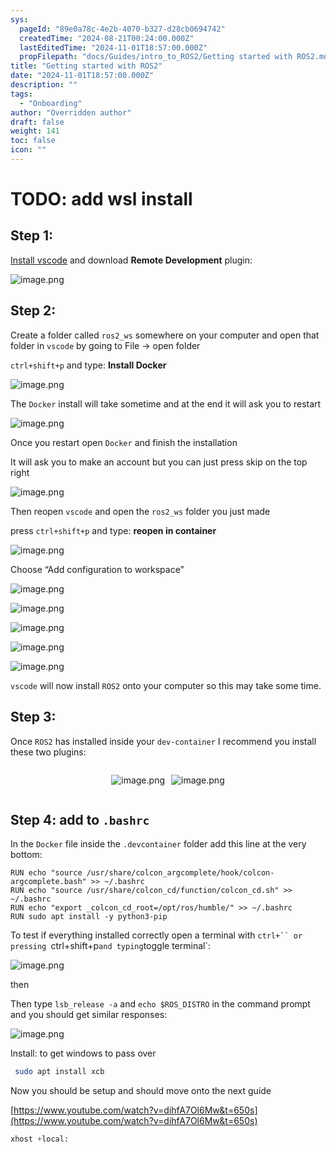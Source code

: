 ```yaml
---
sys:
  pageId: "89e0a78c-4e2b-4070-b327-d28cb0694742"
  createdTime: "2024-08-21T00:24:00.000Z"
  lastEditedTime: "2024-11-01T18:57:00.000Z"
  propFilepath: "docs/Guides/intro_to_ROS2/Getting started with ROS2.md"
title: "Getting started with ROS2"
date: "2024-11-01T18:57:00.000Z"
description: ""
tags:
  - "Onboarding"
author: "Overridden author"
draft: false
weight: 141
toc: false
icon: ""
---
```


# TODO: add wsl install

## Step 1:

[Install vscode](https://code.visualstudio.com/download) and download **Remote Development** plugin:

![image.png](https://prod-files-secure.s3.us-west-2.amazonaws.com/d518164a-d88e-44d1-a4ee-3adb3bd8bce0/efb52993-1881-4a40-b95e-6f020334f022/image.png?X-Amz-Algorithm=AWS4-HMAC-SHA256&X-Amz-Content-Sha256=UNSIGNED-PAYLOAD&X-Amz-Credential=ASIAZI2LB466SVSCKRD3%2F20250427%2Fus-west-2%2Fs3%2Faws4_request&X-Amz-Date=20250427T150749Z&X-Amz-Expires=3600&X-Amz-Security-Token=IQoJb3JpZ2luX2VjEMP%2F%2F%2F%2F%2F%2F%2F%2F%2F%2FwEaCXVzLXdlc3QtMiJHMEUCIQCkuZ7R3j9SVUdbkE5BxZZAOTpslJRFBfu8CT7jih3ztgIgb%2FEXDNg%2Fl7fPZmWesTYAumRviTXfEGZfllKzu5TylgQq%2FwMIXBAAGgw2Mzc0MjMxODM4MDUiDByVglCXJlppLOSSfSrcAxodQeL4LT8NDzg9fy2JgksjMsXx9dr3YGnLSVMqzdmiLuLGOR8SMNgXfKnxx%2B2bAcPI%2BRWfjd13Rp8D5sFORu6K6McH%2FoKf%2BIJpIhDrTK5ullhTgJ%2F8xLFNy2cnGzXbS6lcDh6LlVWceCcNnwX15AdMKM2Ux2XS1kmHN1GR1k0%2FMrm%2FeBEW1LcDLw8XiTyeTw1MLC18UIFyRlErOdoEA6S0kOs87ycIOXe6FBYTOM8Yt8J9x3NYWBn%2FonZwTfT5whlE%2FOaEM5mjUIQjQghxvYrkeA9nrfU4iaF2NJHXgCdNe0u2UO5rD%2BlI3wHe%2B%2B0SqV5%2FLXvgOWmve%2FECpljRhEob2rtl%2FQ0ewlL9fuGGkIhXvVZoxTfGk1F3%2BmGJnxf%2BRQ%2BT6Ku7mhd%2B3ptFP8%2FUTl1I6FZYByOS2MffT3vk3w2BdygQ94QX0VIeJ3TTQnp31HfMG7%2FacW9x8Noelw2IjPGBTrNFjzxH0aoqwFoPdcUtbaWJZ7Uwe0Ml140CPS6rrFY40iWaEOaCF94ITUd22MUjz6GUMNxA14WfLxuMYq8V0TEclpiIqQBRnhUBSYZn3wu5Zmj6ammkkNoVJmRLPv8WFgUdkSoiE2aWd%2B%2FoYqACCx8hKnt%2Fmbd3o81fMMiMuMAGOqUB9TcKiiU%2F9wIZ%2BGSkfL%2BSL5284Wr9TpV%2FvYOaDdn5mUXATr40PDV7p67rxPP3yG0Uswv6hRrYWSJ4c6GO%2BJjdiOqy0rKl8rW%2BTvF6WGepPU6Uw71kKzbz8vY8Ee1GS7Ya90n85K9Hph1hds5Bc%2Bez7goJmGDh8DmDaTrQztvFtvH68%2F10nnlVfFwdxn%2Bx8qgPeLYgI6jchcsZ4Qwzq4QthgHuVsGv&X-Amz-Signature=282b2bf7d7db35967048848114ddfe63b124d08a66c225e34e9d5138a93f2cc3&X-Amz-SignedHeaders=host&x-id=GetObject)

## Step 2:

Create a folder called `ros2_ws` somewhere on your computer and open that folder in `vscode` by going to File → open folder 

`ctrl+shift+p` and type: **Install Docker**

![image.png](https://prod-files-secure.s3.us-west-2.amazonaws.com/d518164a-d88e-44d1-a4ee-3adb3bd8bce0/2269dc0e-1cd5-47ff-bceb-c04ad9b2eab0/image.png?X-Amz-Algorithm=AWS4-HMAC-SHA256&X-Amz-Content-Sha256=UNSIGNED-PAYLOAD&X-Amz-Credential=ASIAZI2LB466SVSCKRD3%2F20250427%2Fus-west-2%2Fs3%2Faws4_request&X-Amz-Date=20250427T150749Z&X-Amz-Expires=3600&X-Amz-Security-Token=IQoJb3JpZ2luX2VjEMP%2F%2F%2F%2F%2F%2F%2F%2F%2F%2FwEaCXVzLXdlc3QtMiJHMEUCIQCkuZ7R3j9SVUdbkE5BxZZAOTpslJRFBfu8CT7jih3ztgIgb%2FEXDNg%2Fl7fPZmWesTYAumRviTXfEGZfllKzu5TylgQq%2FwMIXBAAGgw2Mzc0MjMxODM4MDUiDByVglCXJlppLOSSfSrcAxodQeL4LT8NDzg9fy2JgksjMsXx9dr3YGnLSVMqzdmiLuLGOR8SMNgXfKnxx%2B2bAcPI%2BRWfjd13Rp8D5sFORu6K6McH%2FoKf%2BIJpIhDrTK5ullhTgJ%2F8xLFNy2cnGzXbS6lcDh6LlVWceCcNnwX15AdMKM2Ux2XS1kmHN1GR1k0%2FMrm%2FeBEW1LcDLw8XiTyeTw1MLC18UIFyRlErOdoEA6S0kOs87ycIOXe6FBYTOM8Yt8J9x3NYWBn%2FonZwTfT5whlE%2FOaEM5mjUIQjQghxvYrkeA9nrfU4iaF2NJHXgCdNe0u2UO5rD%2BlI3wHe%2B%2B0SqV5%2FLXvgOWmve%2FECpljRhEob2rtl%2FQ0ewlL9fuGGkIhXvVZoxTfGk1F3%2BmGJnxf%2BRQ%2BT6Ku7mhd%2B3ptFP8%2FUTl1I6FZYByOS2MffT3vk3w2BdygQ94QX0VIeJ3TTQnp31HfMG7%2FacW9x8Noelw2IjPGBTrNFjzxH0aoqwFoPdcUtbaWJZ7Uwe0Ml140CPS6rrFY40iWaEOaCF94ITUd22MUjz6GUMNxA14WfLxuMYq8V0TEclpiIqQBRnhUBSYZn3wu5Zmj6ammkkNoVJmRLPv8WFgUdkSoiE2aWd%2B%2FoYqACCx8hKnt%2Fmbd3o81fMMiMuMAGOqUB9TcKiiU%2F9wIZ%2BGSkfL%2BSL5284Wr9TpV%2FvYOaDdn5mUXATr40PDV7p67rxPP3yG0Uswv6hRrYWSJ4c6GO%2BJjdiOqy0rKl8rW%2BTvF6WGepPU6Uw71kKzbz8vY8Ee1GS7Ya90n85K9Hph1hds5Bc%2Bez7goJmGDh8DmDaTrQztvFtvH68%2F10nnlVfFwdxn%2Bx8qgPeLYgI6jchcsZ4Qwzq4QthgHuVsGv&X-Amz-Signature=aa863708c5f5c3296c42ca5db692ceaafaae77660ca632ade9af484ea7557468&X-Amz-SignedHeaders=host&x-id=GetObject)

The `Docker` install will take sometime and at the end it will ask you to restart

![image.png](https://prod-files-secure.s3.us-west-2.amazonaws.com/d518164a-d88e-44d1-a4ee-3adb3bd8bce0/ed233f78-be33-4b1f-b89c-9c346c0e961e/image.png?X-Amz-Algorithm=AWS4-HMAC-SHA256&X-Amz-Content-Sha256=UNSIGNED-PAYLOAD&X-Amz-Credential=ASIAZI2LB466SVSCKRD3%2F20250427%2Fus-west-2%2Fs3%2Faws4_request&X-Amz-Date=20250427T150749Z&X-Amz-Expires=3600&X-Amz-Security-Token=IQoJb3JpZ2luX2VjEMP%2F%2F%2F%2F%2F%2F%2F%2F%2F%2FwEaCXVzLXdlc3QtMiJHMEUCIQCkuZ7R3j9SVUdbkE5BxZZAOTpslJRFBfu8CT7jih3ztgIgb%2FEXDNg%2Fl7fPZmWesTYAumRviTXfEGZfllKzu5TylgQq%2FwMIXBAAGgw2Mzc0MjMxODM4MDUiDByVglCXJlppLOSSfSrcAxodQeL4LT8NDzg9fy2JgksjMsXx9dr3YGnLSVMqzdmiLuLGOR8SMNgXfKnxx%2B2bAcPI%2BRWfjd13Rp8D5sFORu6K6McH%2FoKf%2BIJpIhDrTK5ullhTgJ%2F8xLFNy2cnGzXbS6lcDh6LlVWceCcNnwX15AdMKM2Ux2XS1kmHN1GR1k0%2FMrm%2FeBEW1LcDLw8XiTyeTw1MLC18UIFyRlErOdoEA6S0kOs87ycIOXe6FBYTOM8Yt8J9x3NYWBn%2FonZwTfT5whlE%2FOaEM5mjUIQjQghxvYrkeA9nrfU4iaF2NJHXgCdNe0u2UO5rD%2BlI3wHe%2B%2B0SqV5%2FLXvgOWmve%2FECpljRhEob2rtl%2FQ0ewlL9fuGGkIhXvVZoxTfGk1F3%2BmGJnxf%2BRQ%2BT6Ku7mhd%2B3ptFP8%2FUTl1I6FZYByOS2MffT3vk3w2BdygQ94QX0VIeJ3TTQnp31HfMG7%2FacW9x8Noelw2IjPGBTrNFjzxH0aoqwFoPdcUtbaWJZ7Uwe0Ml140CPS6rrFY40iWaEOaCF94ITUd22MUjz6GUMNxA14WfLxuMYq8V0TEclpiIqQBRnhUBSYZn3wu5Zmj6ammkkNoVJmRLPv8WFgUdkSoiE2aWd%2B%2FoYqACCx8hKnt%2Fmbd3o81fMMiMuMAGOqUB9TcKiiU%2F9wIZ%2BGSkfL%2BSL5284Wr9TpV%2FvYOaDdn5mUXATr40PDV7p67rxPP3yG0Uswv6hRrYWSJ4c6GO%2BJjdiOqy0rKl8rW%2BTvF6WGepPU6Uw71kKzbz8vY8Ee1GS7Ya90n85K9Hph1hds5Bc%2Bez7goJmGDh8DmDaTrQztvFtvH68%2F10nnlVfFwdxn%2Bx8qgPeLYgI6jchcsZ4Qwzq4QthgHuVsGv&X-Amz-Signature=9905e1329f2b3709b8df9bcb12f0b34f58d38b695e1fbf3f046db54cc9f1ab1f&X-Amz-SignedHeaders=host&x-id=GetObject)

Once you restart open `Docker` and finish the installation

It will ask you to make an account but you can just press skip on the top right

![image.png](https://prod-files-secure.s3.us-west-2.amazonaws.com/d518164a-d88e-44d1-a4ee-3adb3bd8bce0/21010ad9-1659-4fd9-9f59-9932a09b2a3d/image.png?X-Amz-Algorithm=AWS4-HMAC-SHA256&X-Amz-Content-Sha256=UNSIGNED-PAYLOAD&X-Amz-Credential=ASIAZI2LB466SVSCKRD3%2F20250427%2Fus-west-2%2Fs3%2Faws4_request&X-Amz-Date=20250427T150749Z&X-Amz-Expires=3600&X-Amz-Security-Token=IQoJb3JpZ2luX2VjEMP%2F%2F%2F%2F%2F%2F%2F%2F%2F%2FwEaCXVzLXdlc3QtMiJHMEUCIQCkuZ7R3j9SVUdbkE5BxZZAOTpslJRFBfu8CT7jih3ztgIgb%2FEXDNg%2Fl7fPZmWesTYAumRviTXfEGZfllKzu5TylgQq%2FwMIXBAAGgw2Mzc0MjMxODM4MDUiDByVglCXJlppLOSSfSrcAxodQeL4LT8NDzg9fy2JgksjMsXx9dr3YGnLSVMqzdmiLuLGOR8SMNgXfKnxx%2B2bAcPI%2BRWfjd13Rp8D5sFORu6K6McH%2FoKf%2BIJpIhDrTK5ullhTgJ%2F8xLFNy2cnGzXbS6lcDh6LlVWceCcNnwX15AdMKM2Ux2XS1kmHN1GR1k0%2FMrm%2FeBEW1LcDLw8XiTyeTw1MLC18UIFyRlErOdoEA6S0kOs87ycIOXe6FBYTOM8Yt8J9x3NYWBn%2FonZwTfT5whlE%2FOaEM5mjUIQjQghxvYrkeA9nrfU4iaF2NJHXgCdNe0u2UO5rD%2BlI3wHe%2B%2B0SqV5%2FLXvgOWmve%2FECpljRhEob2rtl%2FQ0ewlL9fuGGkIhXvVZoxTfGk1F3%2BmGJnxf%2BRQ%2BT6Ku7mhd%2B3ptFP8%2FUTl1I6FZYByOS2MffT3vk3w2BdygQ94QX0VIeJ3TTQnp31HfMG7%2FacW9x8Noelw2IjPGBTrNFjzxH0aoqwFoPdcUtbaWJZ7Uwe0Ml140CPS6rrFY40iWaEOaCF94ITUd22MUjz6GUMNxA14WfLxuMYq8V0TEclpiIqQBRnhUBSYZn3wu5Zmj6ammkkNoVJmRLPv8WFgUdkSoiE2aWd%2B%2FoYqACCx8hKnt%2Fmbd3o81fMMiMuMAGOqUB9TcKiiU%2F9wIZ%2BGSkfL%2BSL5284Wr9TpV%2FvYOaDdn5mUXATr40PDV7p67rxPP3yG0Uswv6hRrYWSJ4c6GO%2BJjdiOqy0rKl8rW%2BTvF6WGepPU6Uw71kKzbz8vY8Ee1GS7Ya90n85K9Hph1hds5Bc%2Bez7goJmGDh8DmDaTrQztvFtvH68%2F10nnlVfFwdxn%2Bx8qgPeLYgI6jchcsZ4Qwzq4QthgHuVsGv&X-Amz-Signature=9970eb41725b8928758581c408f0d6c74b316f59dbccd0824ae6cd29c411433b&X-Amz-SignedHeaders=host&x-id=GetObject)

Then reopen `vscode` and open the `ros2_ws` folder you just made

press `ctrl+shift+p` and type: **reopen in container**

![image.png](https://prod-files-secure.s3.us-west-2.amazonaws.com/d518164a-d88e-44d1-a4ee-3adb3bd8bce0/4e93b8c2-41ad-488c-8095-c74205196118/image.png?X-Amz-Algorithm=AWS4-HMAC-SHA256&X-Amz-Content-Sha256=UNSIGNED-PAYLOAD&X-Amz-Credential=ASIAZI2LB466SVSCKRD3%2F20250427%2Fus-west-2%2Fs3%2Faws4_request&X-Amz-Date=20250427T150749Z&X-Amz-Expires=3600&X-Amz-Security-Token=IQoJb3JpZ2luX2VjEMP%2F%2F%2F%2F%2F%2F%2F%2F%2F%2FwEaCXVzLXdlc3QtMiJHMEUCIQCkuZ7R3j9SVUdbkE5BxZZAOTpslJRFBfu8CT7jih3ztgIgb%2FEXDNg%2Fl7fPZmWesTYAumRviTXfEGZfllKzu5TylgQq%2FwMIXBAAGgw2Mzc0MjMxODM4MDUiDByVglCXJlppLOSSfSrcAxodQeL4LT8NDzg9fy2JgksjMsXx9dr3YGnLSVMqzdmiLuLGOR8SMNgXfKnxx%2B2bAcPI%2BRWfjd13Rp8D5sFORu6K6McH%2FoKf%2BIJpIhDrTK5ullhTgJ%2F8xLFNy2cnGzXbS6lcDh6LlVWceCcNnwX15AdMKM2Ux2XS1kmHN1GR1k0%2FMrm%2FeBEW1LcDLw8XiTyeTw1MLC18UIFyRlErOdoEA6S0kOs87ycIOXe6FBYTOM8Yt8J9x3NYWBn%2FonZwTfT5whlE%2FOaEM5mjUIQjQghxvYrkeA9nrfU4iaF2NJHXgCdNe0u2UO5rD%2BlI3wHe%2B%2B0SqV5%2FLXvgOWmve%2FECpljRhEob2rtl%2FQ0ewlL9fuGGkIhXvVZoxTfGk1F3%2BmGJnxf%2BRQ%2BT6Ku7mhd%2B3ptFP8%2FUTl1I6FZYByOS2MffT3vk3w2BdygQ94QX0VIeJ3TTQnp31HfMG7%2FacW9x8Noelw2IjPGBTrNFjzxH0aoqwFoPdcUtbaWJZ7Uwe0Ml140CPS6rrFY40iWaEOaCF94ITUd22MUjz6GUMNxA14WfLxuMYq8V0TEclpiIqQBRnhUBSYZn3wu5Zmj6ammkkNoVJmRLPv8WFgUdkSoiE2aWd%2B%2FoYqACCx8hKnt%2Fmbd3o81fMMiMuMAGOqUB9TcKiiU%2F9wIZ%2BGSkfL%2BSL5284Wr9TpV%2FvYOaDdn5mUXATr40PDV7p67rxPP3yG0Uswv6hRrYWSJ4c6GO%2BJjdiOqy0rKl8rW%2BTvF6WGepPU6Uw71kKzbz8vY8Ee1GS7Ya90n85K9Hph1hds5Bc%2Bez7goJmGDh8DmDaTrQztvFtvH68%2F10nnlVfFwdxn%2Bx8qgPeLYgI6jchcsZ4Qwzq4QthgHuVsGv&X-Amz-Signature=ba8551e59a23cd0b8142bb9603b891d26fa98210e96b4badf82a983ea3ee059b&X-Amz-SignedHeaders=host&x-id=GetObject)

Choose “Add configuration to workspace”

![image.png](https://prod-files-secure.s3.us-west-2.amazonaws.com/d518164a-d88e-44d1-a4ee-3adb3bd8bce0/9560b282-5060-4989-ba37-97e7b2c22476/image.png?X-Amz-Algorithm=AWS4-HMAC-SHA256&X-Amz-Content-Sha256=UNSIGNED-PAYLOAD&X-Amz-Credential=ASIAZI2LB466SVSCKRD3%2F20250427%2Fus-west-2%2Fs3%2Faws4_request&X-Amz-Date=20250427T150749Z&X-Amz-Expires=3600&X-Amz-Security-Token=IQoJb3JpZ2luX2VjEMP%2F%2F%2F%2F%2F%2F%2F%2F%2F%2FwEaCXVzLXdlc3QtMiJHMEUCIQCkuZ7R3j9SVUdbkE5BxZZAOTpslJRFBfu8CT7jih3ztgIgb%2FEXDNg%2Fl7fPZmWesTYAumRviTXfEGZfllKzu5TylgQq%2FwMIXBAAGgw2Mzc0MjMxODM4MDUiDByVglCXJlppLOSSfSrcAxodQeL4LT8NDzg9fy2JgksjMsXx9dr3YGnLSVMqzdmiLuLGOR8SMNgXfKnxx%2B2bAcPI%2BRWfjd13Rp8D5sFORu6K6McH%2FoKf%2BIJpIhDrTK5ullhTgJ%2F8xLFNy2cnGzXbS6lcDh6LlVWceCcNnwX15AdMKM2Ux2XS1kmHN1GR1k0%2FMrm%2FeBEW1LcDLw8XiTyeTw1MLC18UIFyRlErOdoEA6S0kOs87ycIOXe6FBYTOM8Yt8J9x3NYWBn%2FonZwTfT5whlE%2FOaEM5mjUIQjQghxvYrkeA9nrfU4iaF2NJHXgCdNe0u2UO5rD%2BlI3wHe%2B%2B0SqV5%2FLXvgOWmve%2FECpljRhEob2rtl%2FQ0ewlL9fuGGkIhXvVZoxTfGk1F3%2BmGJnxf%2BRQ%2BT6Ku7mhd%2B3ptFP8%2FUTl1I6FZYByOS2MffT3vk3w2BdygQ94QX0VIeJ3TTQnp31HfMG7%2FacW9x8Noelw2IjPGBTrNFjzxH0aoqwFoPdcUtbaWJZ7Uwe0Ml140CPS6rrFY40iWaEOaCF94ITUd22MUjz6GUMNxA14WfLxuMYq8V0TEclpiIqQBRnhUBSYZn3wu5Zmj6ammkkNoVJmRLPv8WFgUdkSoiE2aWd%2B%2FoYqACCx8hKnt%2Fmbd3o81fMMiMuMAGOqUB9TcKiiU%2F9wIZ%2BGSkfL%2BSL5284Wr9TpV%2FvYOaDdn5mUXATr40PDV7p67rxPP3yG0Uswv6hRrYWSJ4c6GO%2BJjdiOqy0rKl8rW%2BTvF6WGepPU6Uw71kKzbz8vY8Ee1GS7Ya90n85K9Hph1hds5Bc%2Bez7goJmGDh8DmDaTrQztvFtvH68%2F10nnlVfFwdxn%2Bx8qgPeLYgI6jchcsZ4Qwzq4QthgHuVsGv&X-Amz-Signature=2b39362744ec3ebbd34ec741cc9deeb6b6629b0339443bcf7ff42c607dc380be&X-Amz-SignedHeaders=host&x-id=GetObject)

![image.png](https://prod-files-secure.s3.us-west-2.amazonaws.com/d518164a-d88e-44d1-a4ee-3adb3bd8bce0/2ee63f81-886b-48e8-a553-dc6e5eac99e4/image.png?X-Amz-Algorithm=AWS4-HMAC-SHA256&X-Amz-Content-Sha256=UNSIGNED-PAYLOAD&X-Amz-Credential=ASIAZI2LB466SVSCKRD3%2F20250427%2Fus-west-2%2Fs3%2Faws4_request&X-Amz-Date=20250427T150749Z&X-Amz-Expires=3600&X-Amz-Security-Token=IQoJb3JpZ2luX2VjEMP%2F%2F%2F%2F%2F%2F%2F%2F%2F%2FwEaCXVzLXdlc3QtMiJHMEUCIQCkuZ7R3j9SVUdbkE5BxZZAOTpslJRFBfu8CT7jih3ztgIgb%2FEXDNg%2Fl7fPZmWesTYAumRviTXfEGZfllKzu5TylgQq%2FwMIXBAAGgw2Mzc0MjMxODM4MDUiDByVglCXJlppLOSSfSrcAxodQeL4LT8NDzg9fy2JgksjMsXx9dr3YGnLSVMqzdmiLuLGOR8SMNgXfKnxx%2B2bAcPI%2BRWfjd13Rp8D5sFORu6K6McH%2FoKf%2BIJpIhDrTK5ullhTgJ%2F8xLFNy2cnGzXbS6lcDh6LlVWceCcNnwX15AdMKM2Ux2XS1kmHN1GR1k0%2FMrm%2FeBEW1LcDLw8XiTyeTw1MLC18UIFyRlErOdoEA6S0kOs87ycIOXe6FBYTOM8Yt8J9x3NYWBn%2FonZwTfT5whlE%2FOaEM5mjUIQjQghxvYrkeA9nrfU4iaF2NJHXgCdNe0u2UO5rD%2BlI3wHe%2B%2B0SqV5%2FLXvgOWmve%2FECpljRhEob2rtl%2FQ0ewlL9fuGGkIhXvVZoxTfGk1F3%2BmGJnxf%2BRQ%2BT6Ku7mhd%2B3ptFP8%2FUTl1I6FZYByOS2MffT3vk3w2BdygQ94QX0VIeJ3TTQnp31HfMG7%2FacW9x8Noelw2IjPGBTrNFjzxH0aoqwFoPdcUtbaWJZ7Uwe0Ml140CPS6rrFY40iWaEOaCF94ITUd22MUjz6GUMNxA14WfLxuMYq8V0TEclpiIqQBRnhUBSYZn3wu5Zmj6ammkkNoVJmRLPv8WFgUdkSoiE2aWd%2B%2FoYqACCx8hKnt%2Fmbd3o81fMMiMuMAGOqUB9TcKiiU%2F9wIZ%2BGSkfL%2BSL5284Wr9TpV%2FvYOaDdn5mUXATr40PDV7p67rxPP3yG0Uswv6hRrYWSJ4c6GO%2BJjdiOqy0rKl8rW%2BTvF6WGepPU6Uw71kKzbz8vY8Ee1GS7Ya90n85K9Hph1hds5Bc%2Bez7goJmGDh8DmDaTrQztvFtvH68%2F10nnlVfFwdxn%2Bx8qgPeLYgI6jchcsZ4Qwzq4QthgHuVsGv&X-Amz-Signature=a9b7cf092ca4ed7718a6b68c1e7ea18e5b8b121aa1a632307445251ad2252c4e&X-Amz-SignedHeaders=host&x-id=GetObject)

![image.png](https://prod-files-secure.s3.us-west-2.amazonaws.com/d518164a-d88e-44d1-a4ee-3adb3bd8bce0/ae1580b2-b048-407e-aed9-b584224a7a04/image.png?X-Amz-Algorithm=AWS4-HMAC-SHA256&X-Amz-Content-Sha256=UNSIGNED-PAYLOAD&X-Amz-Credential=ASIAZI2LB466SVSCKRD3%2F20250427%2Fus-west-2%2Fs3%2Faws4_request&X-Amz-Date=20250427T150749Z&X-Amz-Expires=3600&X-Amz-Security-Token=IQoJb3JpZ2luX2VjEMP%2F%2F%2F%2F%2F%2F%2F%2F%2F%2FwEaCXVzLXdlc3QtMiJHMEUCIQCkuZ7R3j9SVUdbkE5BxZZAOTpslJRFBfu8CT7jih3ztgIgb%2FEXDNg%2Fl7fPZmWesTYAumRviTXfEGZfllKzu5TylgQq%2FwMIXBAAGgw2Mzc0MjMxODM4MDUiDByVglCXJlppLOSSfSrcAxodQeL4LT8NDzg9fy2JgksjMsXx9dr3YGnLSVMqzdmiLuLGOR8SMNgXfKnxx%2B2bAcPI%2BRWfjd13Rp8D5sFORu6K6McH%2FoKf%2BIJpIhDrTK5ullhTgJ%2F8xLFNy2cnGzXbS6lcDh6LlVWceCcNnwX15AdMKM2Ux2XS1kmHN1GR1k0%2FMrm%2FeBEW1LcDLw8XiTyeTw1MLC18UIFyRlErOdoEA6S0kOs87ycIOXe6FBYTOM8Yt8J9x3NYWBn%2FonZwTfT5whlE%2FOaEM5mjUIQjQghxvYrkeA9nrfU4iaF2NJHXgCdNe0u2UO5rD%2BlI3wHe%2B%2B0SqV5%2FLXvgOWmve%2FECpljRhEob2rtl%2FQ0ewlL9fuGGkIhXvVZoxTfGk1F3%2BmGJnxf%2BRQ%2BT6Ku7mhd%2B3ptFP8%2FUTl1I6FZYByOS2MffT3vk3w2BdygQ94QX0VIeJ3TTQnp31HfMG7%2FacW9x8Noelw2IjPGBTrNFjzxH0aoqwFoPdcUtbaWJZ7Uwe0Ml140CPS6rrFY40iWaEOaCF94ITUd22MUjz6GUMNxA14WfLxuMYq8V0TEclpiIqQBRnhUBSYZn3wu5Zmj6ammkkNoVJmRLPv8WFgUdkSoiE2aWd%2B%2FoYqACCx8hKnt%2Fmbd3o81fMMiMuMAGOqUB9TcKiiU%2F9wIZ%2BGSkfL%2BSL5284Wr9TpV%2FvYOaDdn5mUXATr40PDV7p67rxPP3yG0Uswv6hRrYWSJ4c6GO%2BJjdiOqy0rKl8rW%2BTvF6WGepPU6Uw71kKzbz8vY8Ee1GS7Ya90n85K9Hph1hds5Bc%2Bez7goJmGDh8DmDaTrQztvFtvH68%2F10nnlVfFwdxn%2Bx8qgPeLYgI6jchcsZ4Qwzq4QthgHuVsGv&X-Amz-Signature=4042cd669b8cb6237d81dbc1cc84b52925929f2e4ee0db27feb90f263413f890&X-Amz-SignedHeaders=host&x-id=GetObject)

![image.png](https://prod-files-secure.s3.us-west-2.amazonaws.com/d518164a-d88e-44d1-a4ee-3adb3bd8bce0/53255b28-f75e-430f-b9e3-c0ac8577e42b/image.png?X-Amz-Algorithm=AWS4-HMAC-SHA256&X-Amz-Content-Sha256=UNSIGNED-PAYLOAD&X-Amz-Credential=ASIAZI2LB466SVSCKRD3%2F20250427%2Fus-west-2%2Fs3%2Faws4_request&X-Amz-Date=20250427T150749Z&X-Amz-Expires=3600&X-Amz-Security-Token=IQoJb3JpZ2luX2VjEMP%2F%2F%2F%2F%2F%2F%2F%2F%2F%2FwEaCXVzLXdlc3QtMiJHMEUCIQCkuZ7R3j9SVUdbkE5BxZZAOTpslJRFBfu8CT7jih3ztgIgb%2FEXDNg%2Fl7fPZmWesTYAumRviTXfEGZfllKzu5TylgQq%2FwMIXBAAGgw2Mzc0MjMxODM4MDUiDByVglCXJlppLOSSfSrcAxodQeL4LT8NDzg9fy2JgksjMsXx9dr3YGnLSVMqzdmiLuLGOR8SMNgXfKnxx%2B2bAcPI%2BRWfjd13Rp8D5sFORu6K6McH%2FoKf%2BIJpIhDrTK5ullhTgJ%2F8xLFNy2cnGzXbS6lcDh6LlVWceCcNnwX15AdMKM2Ux2XS1kmHN1GR1k0%2FMrm%2FeBEW1LcDLw8XiTyeTw1MLC18UIFyRlErOdoEA6S0kOs87ycIOXe6FBYTOM8Yt8J9x3NYWBn%2FonZwTfT5whlE%2FOaEM5mjUIQjQghxvYrkeA9nrfU4iaF2NJHXgCdNe0u2UO5rD%2BlI3wHe%2B%2B0SqV5%2FLXvgOWmve%2FECpljRhEob2rtl%2FQ0ewlL9fuGGkIhXvVZoxTfGk1F3%2BmGJnxf%2BRQ%2BT6Ku7mhd%2B3ptFP8%2FUTl1I6FZYByOS2MffT3vk3w2BdygQ94QX0VIeJ3TTQnp31HfMG7%2FacW9x8Noelw2IjPGBTrNFjzxH0aoqwFoPdcUtbaWJZ7Uwe0Ml140CPS6rrFY40iWaEOaCF94ITUd22MUjz6GUMNxA14WfLxuMYq8V0TEclpiIqQBRnhUBSYZn3wu5Zmj6ammkkNoVJmRLPv8WFgUdkSoiE2aWd%2B%2FoYqACCx8hKnt%2Fmbd3o81fMMiMuMAGOqUB9TcKiiU%2F9wIZ%2BGSkfL%2BSL5284Wr9TpV%2FvYOaDdn5mUXATr40PDV7p67rxPP3yG0Uswv6hRrYWSJ4c6GO%2BJjdiOqy0rKl8rW%2BTvF6WGepPU6Uw71kKzbz8vY8Ee1GS7Ya90n85K9Hph1hds5Bc%2Bez7goJmGDh8DmDaTrQztvFtvH68%2F10nnlVfFwdxn%2Bx8qgPeLYgI6jchcsZ4Qwzq4QthgHuVsGv&X-Amz-Signature=74d02627a9e616b32b04c35fb4d2c29b52175305335636ec0e6cfe7814e4d6b9&X-Amz-SignedHeaders=host&x-id=GetObject)

![image.png](https://prod-files-secure.s3.us-west-2.amazonaws.com/d518164a-d88e-44d1-a4ee-3adb3bd8bce0/7c562767-5af9-4ffb-97d1-327bcdf4ee00/image.png?X-Amz-Algorithm=AWS4-HMAC-SHA256&X-Amz-Content-Sha256=UNSIGNED-PAYLOAD&X-Amz-Credential=ASIAZI2LB466SVSCKRD3%2F20250427%2Fus-west-2%2Fs3%2Faws4_request&X-Amz-Date=20250427T150749Z&X-Amz-Expires=3600&X-Amz-Security-Token=IQoJb3JpZ2luX2VjEMP%2F%2F%2F%2F%2F%2F%2F%2F%2F%2FwEaCXVzLXdlc3QtMiJHMEUCIQCkuZ7R3j9SVUdbkE5BxZZAOTpslJRFBfu8CT7jih3ztgIgb%2FEXDNg%2Fl7fPZmWesTYAumRviTXfEGZfllKzu5TylgQq%2FwMIXBAAGgw2Mzc0MjMxODM4MDUiDByVglCXJlppLOSSfSrcAxodQeL4LT8NDzg9fy2JgksjMsXx9dr3YGnLSVMqzdmiLuLGOR8SMNgXfKnxx%2B2bAcPI%2BRWfjd13Rp8D5sFORu6K6McH%2FoKf%2BIJpIhDrTK5ullhTgJ%2F8xLFNy2cnGzXbS6lcDh6LlVWceCcNnwX15AdMKM2Ux2XS1kmHN1GR1k0%2FMrm%2FeBEW1LcDLw8XiTyeTw1MLC18UIFyRlErOdoEA6S0kOs87ycIOXe6FBYTOM8Yt8J9x3NYWBn%2FonZwTfT5whlE%2FOaEM5mjUIQjQghxvYrkeA9nrfU4iaF2NJHXgCdNe0u2UO5rD%2BlI3wHe%2B%2B0SqV5%2FLXvgOWmve%2FECpljRhEob2rtl%2FQ0ewlL9fuGGkIhXvVZoxTfGk1F3%2BmGJnxf%2BRQ%2BT6Ku7mhd%2B3ptFP8%2FUTl1I6FZYByOS2MffT3vk3w2BdygQ94QX0VIeJ3TTQnp31HfMG7%2FacW9x8Noelw2IjPGBTrNFjzxH0aoqwFoPdcUtbaWJZ7Uwe0Ml140CPS6rrFY40iWaEOaCF94ITUd22MUjz6GUMNxA14WfLxuMYq8V0TEclpiIqQBRnhUBSYZn3wu5Zmj6ammkkNoVJmRLPv8WFgUdkSoiE2aWd%2B%2FoYqACCx8hKnt%2Fmbd3o81fMMiMuMAGOqUB9TcKiiU%2F9wIZ%2BGSkfL%2BSL5284Wr9TpV%2FvYOaDdn5mUXATr40PDV7p67rxPP3yG0Uswv6hRrYWSJ4c6GO%2BJjdiOqy0rKl8rW%2BTvF6WGepPU6Uw71kKzbz8vY8Ee1GS7Ya90n85K9Hph1hds5Bc%2Bez7goJmGDh8DmDaTrQztvFtvH68%2F10nnlVfFwdxn%2Bx8qgPeLYgI6jchcsZ4Qwzq4QthgHuVsGv&X-Amz-Signature=22b868b089b3f0baf96df3233f7c63acd32904e417fb91862c82bf64cd8463c7&X-Amz-SignedHeaders=host&x-id=GetObject)

`vscode` will now install `ROS2` onto your computer so this may take some time.

## Step 3:

Once `ROS2` has installed inside your `dev-container` I recommend you install these two plugins:

<div style="display: flex;flex-direction: row; column-gap:10px; max-width: 630px;justify-content: center;">
<div>

![image.png](https://prod-files-secure.s3.us-west-2.amazonaws.com/d518164a-d88e-44d1-a4ee-3adb3bd8bce0/3fc3d550-5a54-4ba1-ba6b-faa01cdb7369/image.png?X-Amz-Algorithm=AWS4-HMAC-SHA256&X-Amz-Content-Sha256=UNSIGNED-PAYLOAD&X-Amz-Credential=ASIAZI2LB466QE5JKWGF%2F20250427%2Fus-west-2%2Fs3%2Faws4_request&X-Amz-Date=20250427T150750Z&X-Amz-Expires=3600&X-Amz-Security-Token=IQoJb3JpZ2luX2VjEMP%2F%2F%2F%2F%2F%2F%2F%2F%2F%2FwEaCXVzLXdlc3QtMiJHMEUCIDbxjPlw5nddht8kjoJZl3NiEOH2h5oG59B2snlTCeyIAiEA3N6RxyNGnwVf%2Fa8K7oB40N%2Bpn3%2FhCYJZMuPWuAYyBFYq%2FwMIXBAAGgw2Mzc0MjMxODM4MDUiDBAZfC15QkstrVNLFircAxlJqABKYhCJe%2FC5Qeea4AnEBpm9JqyuvSTi9vh0ZBLAYfNpUvheWJUp3600LSbBE9Qz4XvxViWSRxDSVmqWf8j5fRB3gkk2PGy%2FOn%2BRiNnDZyA2hzUmyidDTApemyWRMaKPP%2FVLevOsHDrnktoHNwnGWnmJ7Jjy0D3nwmMQf%2Bg0UA7UJX8LLjaLZpok1TAZMOiKqZMIBpwjukF82ikX1pxLmiV6qLW6EVyZh2BSZSdC34BfSuIsKkDKz%2FIFftdG5tt4w4sjftMYlU7uyfNs0jkZSvBclFoWaEBCBOq06kLdThU1%2BP60ANwc%2F%2FtVFsHM97XHJufe1Ti1F1RQvorRHXjrzLnnXhL3phZNZKm97yBvQ68xvVQV2tTmPr%2Bf8BfKtOESm5NyUneXNtaesZzfVpKfmah%2BXOW6wLnOhmb%2FkTpe3Z9euk93Ud4TqlhNxn%2Feqt8v6qiFSA3l4yN0YLFC7PBK4U4P8Y%2B1XCKAj9brTuh%2FuHQbaIpVXh05IiMcfdKlHeOnILnwvh5to%2B2FW9zzVj1%2BrBrjyy9pBcGbtUbpte6pb1ts7jk%2FOxn6G%2ByEbCswWFeDVV9gCFbEx15sXzVVp7LObk6CDB4FMa4v4atUTPARJqG%2FtegHOHr%2B0W5GMJKMuMAGOqUB%2FNb27BRl4ZaymNf%2FqoYrQS2hUIZKPnOwM%2FoCX%2Bw4w5LO73paPl9Zg0ZsDlPUKmc49rRl443OmkzdwCc%2F4raqv67k6dJfkrWLhnr93R%2F7MJXNLxs%2B0%2F4933VYVlGABKVH5Ay6T6YzAuDSc0hrPFT8uTIR5WNS%2FWlfvLXwXJTflSRCpGfrcop%2BfXL2KiVuSKk0bllaOYeHMou8nYFZ%2Fh96O66S4Lj5&X-Amz-Signature=2fe14532ca000a8d88faae5c05f7ca3b04bf1c2049e19cca15da0bf941649902&X-Amz-SignedHeaders=host&x-id=GetObject)

</div>
<div>

![image.png](https://prod-files-secure.s3.us-west-2.amazonaws.com/d518164a-d88e-44d1-a4ee-3adb3bd8bce0/d994cc66-13c2-4093-a5a3-f84cf4601a82/image.png?X-Amz-Algorithm=AWS4-HMAC-SHA256&X-Amz-Content-Sha256=UNSIGNED-PAYLOAD&X-Amz-Credential=ASIAZI2LB466V3RDOT6V%2F20250427%2Fus-west-2%2Fs3%2Faws4_request&X-Amz-Date=20250427T150752Z&X-Amz-Expires=3600&X-Amz-Security-Token=IQoJb3JpZ2luX2VjEMP%2F%2F%2F%2F%2F%2F%2F%2F%2F%2FwEaCXVzLXdlc3QtMiJIMEYCIQCReOWYWpwI9BHJ%2F0CJ2v23WHtyjRtEl8dBOdmV2Xvr6gIhAOXe9iu3fBIyyrTrp7XZgwM51kmRNui40Tz7Wj3NSCpWKv8DCFwQABoMNjM3NDIzMTgzODA1IgwknQfngkUpVeptPE4q3ANQf9UeBCoz8mmjMgzidbcibO1V2g71JS9UOkarKzqEJlkgcasDFxeZ%2BuNx2ZCLNALpopOqWIca4bT4L8ztzOFlEBgttYRHXRDHm8Gl%2F1gIvOwMWVOQ9HlGd9A1e3ul1LEwb6RoShvDetU%2Bb5RTbiFDYoCO6paWoQjTXPLFWTlcmr4jSqvD9pMogVSyfBQQr6zYeYVs%2BDWJL9tVo8Sg%2FXvFydmJhJjNRV8z4L8artuy%2B962R9fFyR8sxPVgZUrdN9Y6zH1LbZFlfl%2FPqT32Q8BN%2F8hx%2FJymgxdqBwyd3zz8fiEp7XHsHiugYxHfxYYM5rBSFcoKrnH6OyfMHVQwSd88X2%2F%2FvKHPgc8G%2Bhtl8hWrL3u%2BwPqVk37M8r4a3C8s%2Bsy4DwQfP%2BtD5WR%2FyPRbr7hoqe38Kds%2BT%2BXlEh2wBak0HJ%2Bjim%2BeCgpp4UXrZcfDjdxVTvxFn4a3xmyeg6rr1lTtbmg%2Bf8YNE6OdUwwXUXtWzW1bhUpKP1g7cgdQ8gvqkmGttKJcshFryXji7FM8WfFefRdNvpxusXETGKLGbsX51mfNGJXIv5x64FwzZt0JJDchF9FNVvwF7AlojN65y62As8MeO4JiSrIzUIom69RiSBKV17lypnrtdUKYyTCfjLjABjqkAa7oc8Cidj%2F1kMKhh6f%2F6vPSwYUqcULkV%2BNNjOSkhmZFRnT9hI9eZunrhVLpWC9RES3KE%2B5OXXnzPDq%2FJVL1Uu0zKkTrSR3SKlxlRvslwQkQ1%2BO7hWomXjVSsWkSK0loTs%2FpwmE42tRZQCIlrxmrIM29pO5KqqRqq46fho7kwPHFUngFl6aa0QqcFlEs7gzOgWKFEtd3I94iiS69RLKnRkuo2AK0&X-Amz-Signature=c0400983fc3ca69490f93dc445ed6e94f2bffaea6d88f149eeedc35ec88076b7&X-Amz-SignedHeaders=host&x-id=GetObject)

</div>
</div>

## Step 4: add to `.bashrc`

In the `Docker` file inside the `.devcontainer` folder add this line at the very bottom: 

```docker
RUN echo "source /usr/share/colcon_argcomplete/hook/colcon-argcomplete.bash" >> ~/.bashrc
RUN echo "source /usr/share/colcon_cd/function/colcon_cd.sh" >> ~/.bashrc
RUN echo "export _colcon_cd_root=/opt/ros/humble/" >> ~/.bashrc
RUN sudo apt install -y python3-pip 
```

To test if everything installed correctly open a terminal with `ctrl+`` or pressing `ctrl+shift+p` and typing `toggle terminal`:

![image.png](https://prod-files-secure.s3.us-west-2.amazonaws.com/d518164a-d88e-44d1-a4ee-3adb3bd8bce0/6a4943d8-b04e-4c02-9a58-775f3384d1a5/image.png?X-Amz-Algorithm=AWS4-HMAC-SHA256&X-Amz-Content-Sha256=UNSIGNED-PAYLOAD&X-Amz-Credential=ASIAZI2LB466SVSCKRD3%2F20250427%2Fus-west-2%2Fs3%2Faws4_request&X-Amz-Date=20250427T150749Z&X-Amz-Expires=3600&X-Amz-Security-Token=IQoJb3JpZ2luX2VjEMP%2F%2F%2F%2F%2F%2F%2F%2F%2F%2FwEaCXVzLXdlc3QtMiJHMEUCIQCkuZ7R3j9SVUdbkE5BxZZAOTpslJRFBfu8CT7jih3ztgIgb%2FEXDNg%2Fl7fPZmWesTYAumRviTXfEGZfllKzu5TylgQq%2FwMIXBAAGgw2Mzc0MjMxODM4MDUiDByVglCXJlppLOSSfSrcAxodQeL4LT8NDzg9fy2JgksjMsXx9dr3YGnLSVMqzdmiLuLGOR8SMNgXfKnxx%2B2bAcPI%2BRWfjd13Rp8D5sFORu6K6McH%2FoKf%2BIJpIhDrTK5ullhTgJ%2F8xLFNy2cnGzXbS6lcDh6LlVWceCcNnwX15AdMKM2Ux2XS1kmHN1GR1k0%2FMrm%2FeBEW1LcDLw8XiTyeTw1MLC18UIFyRlErOdoEA6S0kOs87ycIOXe6FBYTOM8Yt8J9x3NYWBn%2FonZwTfT5whlE%2FOaEM5mjUIQjQghxvYrkeA9nrfU4iaF2NJHXgCdNe0u2UO5rD%2BlI3wHe%2B%2B0SqV5%2FLXvgOWmve%2FECpljRhEob2rtl%2FQ0ewlL9fuGGkIhXvVZoxTfGk1F3%2BmGJnxf%2BRQ%2BT6Ku7mhd%2B3ptFP8%2FUTl1I6FZYByOS2MffT3vk3w2BdygQ94QX0VIeJ3TTQnp31HfMG7%2FacW9x8Noelw2IjPGBTrNFjzxH0aoqwFoPdcUtbaWJZ7Uwe0Ml140CPS6rrFY40iWaEOaCF94ITUd22MUjz6GUMNxA14WfLxuMYq8V0TEclpiIqQBRnhUBSYZn3wu5Zmj6ammkkNoVJmRLPv8WFgUdkSoiE2aWd%2B%2FoYqACCx8hKnt%2Fmbd3o81fMMiMuMAGOqUB9TcKiiU%2F9wIZ%2BGSkfL%2BSL5284Wr9TpV%2FvYOaDdn5mUXATr40PDV7p67rxPP3yG0Uswv6hRrYWSJ4c6GO%2BJjdiOqy0rKl8rW%2BTvF6WGepPU6Uw71kKzbz8vY8Ee1GS7Ya90n85K9Hph1hds5Bc%2Bez7goJmGDh8DmDaTrQztvFtvH68%2F10nnlVfFwdxn%2Bx8qgPeLYgI6jchcsZ4Qwzq4QthgHuVsGv&X-Amz-Signature=83df56a31ba016119c7f4c2cf99d5158859a9240fa836cf136225c79b9b60111&X-Amz-SignedHeaders=host&x-id=GetObject)

then 

Then type `lsb_release -a` and `echo $ROS_DISTRO` in the command prompt and you should get similar responses:

![image.png](https://prod-files-secure.s3.us-west-2.amazonaws.com/d518164a-d88e-44d1-a4ee-3adb3bd8bce0/3e635dec-a805-4e85-8b9e-d000e5b71a4e/image.png?X-Amz-Algorithm=AWS4-HMAC-SHA256&X-Amz-Content-Sha256=UNSIGNED-PAYLOAD&X-Amz-Credential=ASIAZI2LB466SVSCKRD3%2F20250427%2Fus-west-2%2Fs3%2Faws4_request&X-Amz-Date=20250427T150749Z&X-Amz-Expires=3600&X-Amz-Security-Token=IQoJb3JpZ2luX2VjEMP%2F%2F%2F%2F%2F%2F%2F%2F%2F%2FwEaCXVzLXdlc3QtMiJHMEUCIQCkuZ7R3j9SVUdbkE5BxZZAOTpslJRFBfu8CT7jih3ztgIgb%2FEXDNg%2Fl7fPZmWesTYAumRviTXfEGZfllKzu5TylgQq%2FwMIXBAAGgw2Mzc0MjMxODM4MDUiDByVglCXJlppLOSSfSrcAxodQeL4LT8NDzg9fy2JgksjMsXx9dr3YGnLSVMqzdmiLuLGOR8SMNgXfKnxx%2B2bAcPI%2BRWfjd13Rp8D5sFORu6K6McH%2FoKf%2BIJpIhDrTK5ullhTgJ%2F8xLFNy2cnGzXbS6lcDh6LlVWceCcNnwX15AdMKM2Ux2XS1kmHN1GR1k0%2FMrm%2FeBEW1LcDLw8XiTyeTw1MLC18UIFyRlErOdoEA6S0kOs87ycIOXe6FBYTOM8Yt8J9x3NYWBn%2FonZwTfT5whlE%2FOaEM5mjUIQjQghxvYrkeA9nrfU4iaF2NJHXgCdNe0u2UO5rD%2BlI3wHe%2B%2B0SqV5%2FLXvgOWmve%2FECpljRhEob2rtl%2FQ0ewlL9fuGGkIhXvVZoxTfGk1F3%2BmGJnxf%2BRQ%2BT6Ku7mhd%2B3ptFP8%2FUTl1I6FZYByOS2MffT3vk3w2BdygQ94QX0VIeJ3TTQnp31HfMG7%2FacW9x8Noelw2IjPGBTrNFjzxH0aoqwFoPdcUtbaWJZ7Uwe0Ml140CPS6rrFY40iWaEOaCF94ITUd22MUjz6GUMNxA14WfLxuMYq8V0TEclpiIqQBRnhUBSYZn3wu5Zmj6ammkkNoVJmRLPv8WFgUdkSoiE2aWd%2B%2FoYqACCx8hKnt%2Fmbd3o81fMMiMuMAGOqUB9TcKiiU%2F9wIZ%2BGSkfL%2BSL5284Wr9TpV%2FvYOaDdn5mUXATr40PDV7p67rxPP3yG0Uswv6hRrYWSJ4c6GO%2BJjdiOqy0rKl8rW%2BTvF6WGepPU6Uw71kKzbz8vY8Ee1GS7Ya90n85K9Hph1hds5Bc%2Bez7goJmGDh8DmDaTrQztvFtvH68%2F10nnlVfFwdxn%2Bx8qgPeLYgI6jchcsZ4Qwzq4QthgHuVsGv&X-Amz-Signature=c93d693440ca69dae564fc1a78b96e5aa06b7fa646ed9e9df9bfeb64023eab4e&X-Amz-SignedHeaders=host&x-id=GetObject)

Install:  to get windows to pass over

```bash
 sudo apt install xcb
```

Now you should be setup and should move onto the next guide 

[https://www.youtube.com/watch?v=dihfA7Ol6Mw&t=650s](https://www.youtube.com/watch?v=dihfA7Ol6Mw&t=650s)

```python
xhost +local:
```
